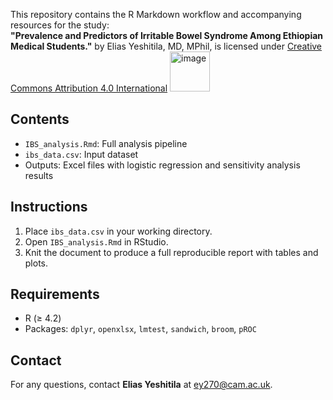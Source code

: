 This repository contains the R Markdown workflow and accompanying resources for the study:  
**"Prevalence and Predictors of Irritable Bowel Syndrome Among Ethiopian Medical Students."** by Elias Yeshitila, MD, MPhil, is licensed under [Creative Commons Attribution 4.0 International](https://creativecommons.org/licenses/by/4.0/?ref=chooser-v1) <img width="64" height="64" alt="image" src="https://github.com/user-attachments/assets/37a4cd8d-9a12-4e5b-b6de-c53c47e62004" />


## Contents
- `IBS_analysis.Rmd`: Full analysis pipeline
- `ibs_data.csv`: Input dataset
- Outputs: Excel files with logistic regression and sensitivity analysis results

## Instructions
1. Place `ibs_data.csv` in your working directory.
2. Open `IBS_analysis.Rmd` in RStudio.
3. Knit the document to produce a full reproducible report with tables and plots.

## Requirements
- R (≥ 4.2)
- Packages: `dplyr`, `openxlsx`, `lmtest`, `sandwich`, `broom`, `pROC`

## Contact
For any questions, contact **Elias Yeshitila** at ey270@cam.ac.uk.
